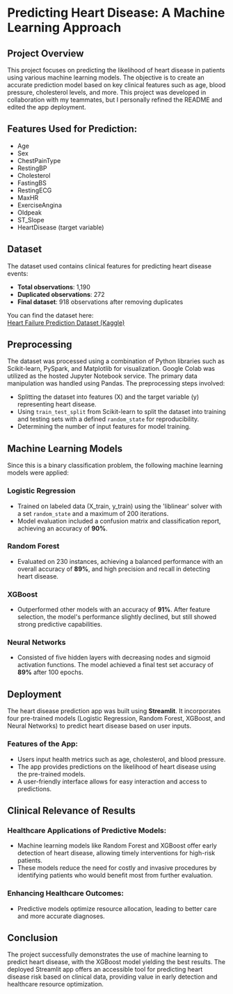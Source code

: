 # Predicting Heart Disease: A Machine Learning Approach

## Project Overview
This project focuses on predicting the likelihood of heart disease in patients using various machine learning models. The objective is to create an accurate prediction model based on key clinical features such as age, blood pressure, cholesterol levels, and more. This project was developed in collaboration with my teammates, but I personally refined the README and edited the app deployment.

## Features Used for Prediction:
- Age
- Sex
- ChestPainType
- RestingBP
- Cholesterol
- FastingBS
- RestingECG
- MaxHR
- ExerciseAngina
- Oldpeak
- ST_Slope
- HeartDisease (target variable)

## Dataset
The dataset used contains clinical features for predicting heart disease events:
- **Total observations**: 1,190
- **Duplicated observations**: 272
- **Final dataset**: 918 observations after removing duplicates

You can find the dataset here:  
[Heart Failure Prediction Dataset (Kaggle)](https://www.kaggle.com)

## Preprocessing
The dataset was processed using a combination of Python libraries such as Scikit-learn, PySpark, and Matplotlib for visualization. Google Colab was utilized as the hosted Jupyter Notebook service. The primary data manipulation was handled using Pandas. The preprocessing steps involved:
- Splitting the dataset into features (X) and the target variable (y) representing heart disease.
- Using `train_test_split` from Scikit-learn to split the dataset into training and testing sets with a defined `random_state` for reproducibility.
- Determining the number of input features for model training.

## Machine Learning Models
Since this is a binary classification problem, the following machine learning models were applied:

### Logistic Regression
- Trained on labeled data (X_train, y_train) using the 'liblinear' solver with a set `random_state` and a maximum of 200 iterations.
- Model evaluation included a confusion matrix and classification report, achieving an accuracy of **90%**.

### Random Forest
- Evaluated on 230 instances, achieving a balanced performance with an overall accuracy of **89%**, and high precision and recall in detecting heart disease.

### XGBoost
- Outperformed other models with an accuracy of **91%**. After feature selection, the model's performance slightly declined, but still showed strong predictive capabilities.

### Neural Networks
- Consisted of five hidden layers with decreasing nodes and sigmoid activation functions. The model achieved a final test set accuracy of **89%** after 100 epochs.

## Deployment
The heart disease prediction app was built using **Streamlit**. It incorporates four pre-trained models (Logistic Regression, Random Forest, XGBoost, and Neural Networks) to predict heart disease based on user inputs.

### Features of the App:
- Users input health metrics such as age, cholesterol, and blood pressure.
- The app provides predictions on the likelihood of heart disease using the pre-trained models.
- A user-friendly interface allows for easy interaction and access to predictions.

## Clinical Relevance of Results

### Healthcare Applications of Predictive Models:
- Machine learning models like Random Forest and XGBoost offer early detection of heart disease, allowing timely interventions for high-risk patients.
- These models reduce the need for costly and invasive procedures by identifying patients who would benefit most from further evaluation.

### Enhancing Healthcare Outcomes:
- Predictive models optimize resource allocation, leading to better care and more accurate diagnoses.

## Conclusion
The project successfully demonstrates the use of machine learning to predict heart disease, with the XGBoost model yielding the best results. The deployed Streamlit app offers an accessible tool for predicting heart disease risk based on clinical data, providing value in early detection and healthcare resource optimization.


